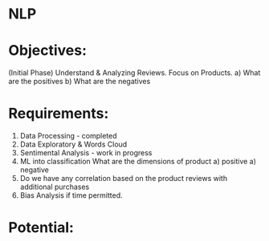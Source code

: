 # NLP

# Objectives:
  (Initial Phase) Understand & Analyzing Reviews.
  Focus on Products.
    a) What are the positives
    b) What are the negatives
# Requirements:
  1) Data Processing - completed
  2) Data Exploratory & Words Cloud
  3) Sentimental Analysis - work in progress
  4) ML into classification
      What are the dimensions of product 
        a) positive
        a) negative
  5) Do we have any correlation based on the product reviews with additional purchases
  6) Bias Analysis if time permitted.      
      
# Potential:
